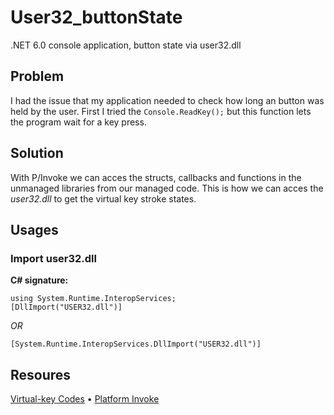 # User32_buttonState
.NET 6.0 console application, button state via user32.dll


## Problem
I had the issue that my application needed to check how long an button was held by the user. First I tried the `Console.ReadKey();` but this function lets the program wait for a key press.


## Solution
With P/Invoke we can acces the structs, callbacks and functions in the unmanaged libraries from our managed code. This is how we can acces the *user32.dll* to get the virtual key stroke states.


## Usages
### Import user32.dll
**C# signature:**
```
using System.Runtime.InteropServices;
[DllImport("USER32.dll")]
```
*OR*
```
[System.Runtime.InteropServices.DllImport("USER32.dll")]
```


## Resoures
[Virtual-key Codes](https://docs.microsoft.com/en-us/windows/win32/inputdev/virtual-key-codes) •
[Platform Invoke](https://docs.microsoft.com/en-us/dotnet/standard/native-interop/pinvoke)
